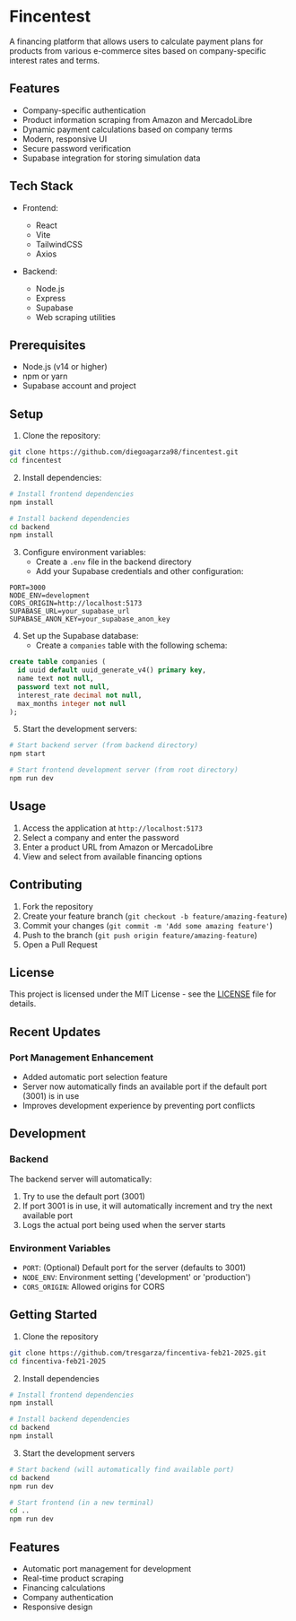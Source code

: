 # Fincentest

A financing platform that allows users to calculate payment plans for products from various e-commerce sites based on company-specific interest rates and terms.

## Features

- Company-specific authentication
- Product information scraping from Amazon and MercadoLibre
- Dynamic payment calculations based on company terms
- Modern, responsive UI
- Secure password verification
- Supabase integration for storing simulation data

## Tech Stack

- Frontend:
  - React
  - Vite
  - TailwindCSS
  - Axios

- Backend:
  - Node.js
  - Express
  - Supabase
  - Web scraping utilities

## Prerequisites

- Node.js (v14 or higher)
- npm or yarn
- Supabase account and project

## Setup

1. Clone the repository:
```bash
git clone https://github.com/diegoagarza98/fincentest.git
cd fincentest
```

2. Install dependencies:
```bash
# Install frontend dependencies
npm install

# Install backend dependencies
cd backend
npm install
```

3. Configure environment variables:
   - Create a `.env` file in the backend directory
   - Add your Supabase credentials and other configuration:
```env
PORT=3000
NODE_ENV=development
CORS_ORIGIN=http://localhost:5173
SUPABASE_URL=your_supabase_url
SUPABASE_ANON_KEY=your_supabase_anon_key
```

4. Set up the Supabase database:
   - Create a `companies` table with the following schema:
```sql
create table companies (
  id uuid default uuid_generate_v4() primary key,
  name text not null,
  password text not null,
  interest_rate decimal not null,
  max_months integer not null
);
```

5. Start the development servers:
```bash
# Start backend server (from backend directory)
npm start

# Start frontend development server (from root directory)
npm run dev
```

## Usage

1. Access the application at `http://localhost:5173`
2. Select a company and enter the password
3. Enter a product URL from Amazon or MercadoLibre
4. View and select from available financing options

## Contributing

1. Fork the repository
2. Create your feature branch (`git checkout -b feature/amazing-feature`)
3. Commit your changes (`git commit -m 'Add some amazing feature'`)
4. Push to the branch (`git push origin feature/amazing-feature`)
5. Open a Pull Request

## License

This project is licensed under the MIT License - see the [LICENSE](LICENSE) file for details.

## Recent Updates

### Port Management Enhancement
- Added automatic port selection feature
- Server now automatically finds an available port if the default port (3001) is in use
- Improves development experience by preventing port conflicts

## Development

### Backend
The backend server will automatically:
1. Try to use the default port (3001)
2. If port 3001 is in use, it will automatically increment and try the next available port
3. Logs the actual port being used when the server starts

### Environment Variables
- `PORT`: (Optional) Default port for the server (defaults to 3001)
- `NODE_ENV`: Environment setting ('development' or 'production')
- `CORS_ORIGIN`: Allowed origins for CORS

## Getting Started

1. Clone the repository
```bash
git clone https://github.com/tresgarza/fincentiva-feb21-2025.git
cd fincentiva-feb21-2025
```

2. Install dependencies
```bash
# Install frontend dependencies
npm install

# Install backend dependencies
cd backend
npm install
```

3. Start the development servers
```bash
# Start backend (will automatically find available port)
cd backend
npm run dev

# Start frontend (in a new terminal)
cd ..
npm run dev
```

## Features
- Automatic port management for development
- Real-time product scraping
- Financing calculations
- Company authentication
- Responsive design
